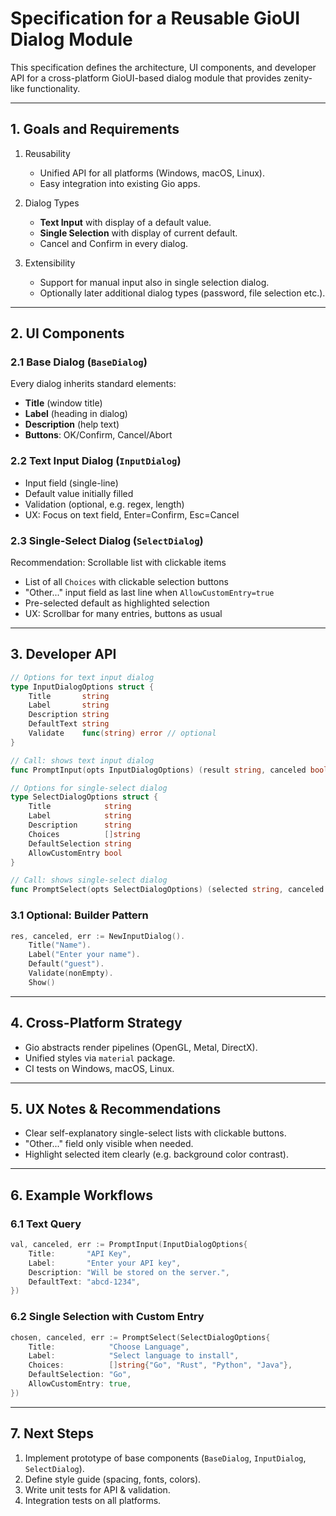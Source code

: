 # Specification for a Reusable GioUI Dialog Module

This specification defines the architecture, UI components, and developer API for a cross-platform GioUI-based dialog module that provides zenity-like functionality.

---

## 1. Goals and Requirements

1. Reusability  
   - Unified API for all platforms (Windows, macOS, Linux).  
   - Easy integration into existing Gio apps.

2. Dialog Types  
   - **Text Input** with display of a default value.  
   - **Single Selection** with display of current default.  
   - Cancel and Confirm in every dialog.

3. Extensibility  
   - Support for manual input also in single selection dialog.  
   - Optionally later additional dialog types (password, file selection etc.).

---

## 2. UI Components

### 2.1 Base Dialog (`BaseDialog`)
Every dialog inherits standard elements:
- **Title** (window title)  
- **Label** (heading in dialog)  
- **Description** (help text)  
- **Buttons**: OK/Confirm, Cancel/Abort

### 2.2 Text Input Dialog (`InputDialog`)
- Input field (single-line)  
- Default value initially filled  
- Validation (optional, e.g. regex, length)  
- UX: Focus on text field, Enter=Confirm, Esc=Cancel

### 2.3 Single-Select Dialog (`SelectDialog`)
Recommendation: Scrollable list with clickable items  
- List of all `Choices` with clickable selection buttons  
- "Other..." input field as last line when `AllowCustomEntry=true`  
- Pre-selected default as highlighted selection  
- UX: Scrollbar for many entries, buttons as usual

---

## 3. Developer API

```go
// Options for text input dialog
type InputDialogOptions struct {
    Title       string
    Label       string
    Description string
    DefaultText string
    Validate    func(string) error // optional
}

// Call: shows text input dialog
func PromptInput(opts InputDialogOptions) (result string, canceled bool, err error)
```

```go
// Options for single-select dialog
type SelectDialogOptions struct {
    Title            string
    Label            string
    Description      string
    Choices          []string
    DefaultSelection string
    AllowCustomEntry bool
}

// Call: shows single-select dialog
func PromptSelect(opts SelectDialogOptions) (selected string, canceled bool, err error)
```

### 3.1 Optional: Builder Pattern

```go
res, canceled, err := NewInputDialog().
    Title("Name").
    Label("Enter your name").
    Default("guest").
    Validate(nonEmpty).
    Show()
```

---

## 4. Cross-Platform Strategy

- Gio abstracts render pipelines (OpenGL, Metal, DirectX).  
- Unified styles via `material` package.  
- CI tests on Windows, macOS, Linux.

---

## 5. UX Notes & Recommendations

- Clear self-explanatory single-select lists with clickable buttons.  
- "Other..." field only visible when needed.  
- Highlight selected item clearly (e.g. background color contrast).

---

## 6. Example Workflows

### 6.1 Text Query

```go
val, canceled, err := PromptInput(InputDialogOptions{
    Title:       "API Key",
    Label:       "Enter your API key",
    Description: "Will be stored on the server.",
    DefaultText: "abcd-1234",
})
```

### 6.2 Single Selection with Custom Entry

```go
chosen, canceled, err := PromptSelect(SelectDialogOptions{
    Title:            "Choose Language",
    Label:            "Select language to install",
    Choices:          []string{"Go", "Rust", "Python", "Java"},
    DefaultSelection: "Go",
    AllowCustomEntry: true,
})
```

---

## 7. Next Steps

1. Implement prototype of base components (`BaseDialog`, `InputDialog`, `SelectDialog`).  
2. Define style guide (spacing, fonts, colors).  
3. Write unit tests for API & validation.  
4. Integration tests on all platforms.
